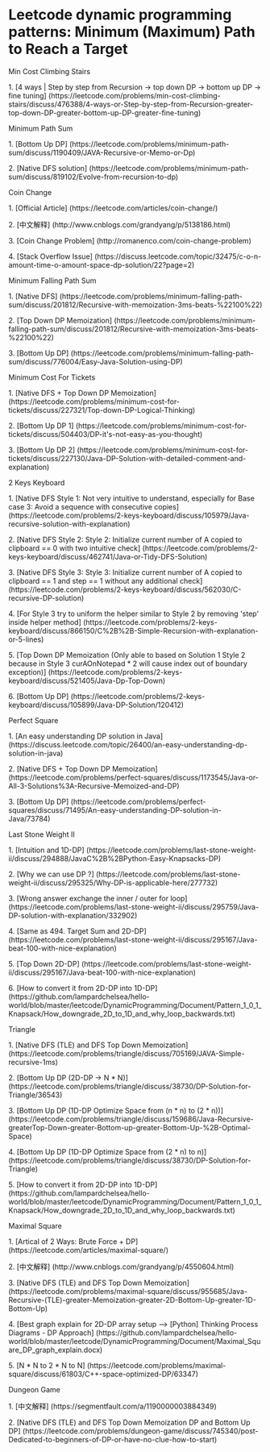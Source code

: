 # Leetcode dynamic programming patterns: Minimum (Maximum) Path to Reach a Target

<p>Min Cost Climbing Stairs
<p>1. [4 ways | Step by step from Recursion -> top down DP -> bottom up DP -> fine tuning] (https://leetcode.com/problems/min-cost-climbing-stairs/discuss/476388/4-ways-or-Step-by-step-from-Recursion-greater-top-down-DP-greater-bottom-up-DP-greater-fine-tuning)

<p>Minimum Path Sum
<p>1. [Bottom Up DP] (https://leetcode.com/problems/minimum-path-sum/discuss/1190409/JAVA-Recursive-or-Memo-or-Dp)
<p>2. [Native DFS solution] (https://leetcode.com/problems/minimum-path-sum/discuss/819102/Evolve-from-recursion-to-dp)

<p>Coin Change
<p>1. [Official Article] (https://leetcode.com/articles/coin-change/)
<p>2. [中文解释] (http://www.cnblogs.com/grandyang/p/5138186.html)
<p>3. [Coin Change Problem] (http://romanenco.com/coin-change-problem)
<p>4. [Stack Overflow Issue] (https://discuss.leetcode.com/topic/32475/c-o-n-amount-time-o-amount-space-dp-solution/22?page=2)

<p>Minimum Falling Path Sum
<p>1. [Native DFS] (https://leetcode.com/problems/minimum-falling-path-sum/discuss/201812/Recursive-with-memoization-3ms-beats-%22100%22)
<p>2. [Top Down DP Memoization] (https://leetcode.com/problems/minimum-falling-path-sum/discuss/201812/Recursive-with-memoization-3ms-beats-%22100%22)
<p>3. [Bottom Up DP] (https://leetcode.com/problems/minimum-falling-path-sum/discuss/776004/Easy-Java-Solution-using-DP)

<p>Minimum Cost For Tickets
<p>1. [Native DFS + Top Down DP Memoization] (https://leetcode.com/problems/minimum-cost-for-tickets/discuss/227321/Top-down-DP-Logical-Thinking)
<p>2. [Bottom Up DP 1] (https://leetcode.com/problems/minimum-cost-for-tickets/discuss/504403/DP-it's-not-easy-as-you-thought)
<p>3. [Bottom Up DP 2] (https://leetcode.com/problems/minimum-cost-for-tickets/discuss/227130/Java-DP-Solution-with-detailed-comment-and-explanation)

<p>2 Keys Keyboard
<p>1. [Native DFS Style 1: Not very intuitive to understand, especially for Base case 3: Avoid a sequence with consecutive copies] (https://leetcode.com/problems/2-keys-keyboard/discuss/105979/Java-recursive-solution-with-explanation)
<p>2. [Native DFS Style 2: Style 2: Initialize current number of A copied to clipboard == 0 with two intuitive check] (https://leetcode.com/problems/2-keys-keyboard/discuss/462741/Java-or-Tidy-DFS-Solution)
<p>3. [Native DFS Style 3: Style 3: Initialize current number of A copied to clipboard == 1 and step == 1 without any additional check] (https://leetcode.com/problems/2-keys-keyboard/discuss/562030/C-recursive-DP-solution)
<p>4. [For Style 3 try to uniform the helper similar to Style 2 by removing 'step' inside helper method] (https://leetcode.com/problems/2-keys-keyboard/discuss/866150/C%2B%2B-Simple-Recursion-with-explanation-or-5-lines)
<p>5. [Top Down DP Memoization (Only able to based on Solution 1 Style 2 because in Style 3 curAOnNotepad * 2 will cause index out of boundary exception)] (https://leetcode.com/problems/2-keys-keyboard/discuss/521405/Java-Dp-Top-Down)
<p>6. [Bottom Up DP] (https://leetcode.com/problems/2-keys-keyboard/discuss/105899/Java-DP-Solution/120412)

<p>Perfect Square
<p>1. [An easy understanding DP solution in Java] (https://discuss.leetcode.com/topic/26400/an-easy-understanding-dp-solution-in-java)
<p>2. [Native DFS + Top Down DP Memoization] (https://leetcode.com/problems/perfect-squares/discuss/1173545/Java-or-All-3-Solutions%3A-Recursive-Memoized-and-DP)
<p>3. [Bottom Up DP] (https://leetcode.com/problems/perfect-squares/discuss/71495/An-easy-understanding-DP-solution-in-Java/73784)

<p>Last Stone Weight II
<p>1. [Intuition and 1D-DP] (https://leetcode.com/problems/last-stone-weight-ii/discuss/294888/JavaC%2B%2BPython-Easy-Knapsacks-DP)
<p>2. [Why we can use DP ?] (https://leetcode.com/problems/last-stone-weight-ii/discuss/295325/Why-DP-is-applicable-here/277732)
<p>3. [Wrong answer exchange the inner / outer for loop] (https://leetcode.com/problems/last-stone-weight-ii/discuss/295759/Java-DP-solution-with-explanation/332902)
<p>4. [Same as 494. Target Sum and 2D-DP] (https://leetcode.com/problems/last-stone-weight-ii/discuss/295167/Java-beat-100-with-nice-explanation)
<p>5. [Top Down 2D-DP] (https://leetcode.com/problems/last-stone-weight-ii/discuss/295167/Java-beat-100-with-nice-explanation)
<p>6. [How to convert it from 2D-DP into 1D-DP] (https://github.com/lampardchelsea/hello-world/blob/master/leetcode/DynamicProgramming/Document/Pattern_1_0_1_Knapsack/How_downgrade_2D_to_1D_and_why_loop_backwards.txt)

<p>Triangle
<p>1. [Native DFS (TLE) and DFS Top Down Memoization] (https://leetcode.com/problems/triangle/discuss/705169/JAVA-Simple-recursive-1ms)
<p>2. [Bottom Up DP (2D-DP -> N * N)] (https://leetcode.com/problems/triangle/discuss/38730/DP-Solution-for-Triangle/36543)
<p>3. [Bottom Up DP (1D-DP Optimize Space from (n * n) to (2 * n))] (https://leetcode.com/problems/triangle/discuss/159686/Java-Recursive-greaterTop-Down-greater-Bottom-up-greater-Bottom-Up-%2B-Optimal-Space)
<p>4. [Bottom Up DP (1D-DP Optimize Space from (2 * n) to n)] (https://leetcode.com/problems/triangle/discuss/38730/DP-Solution-for-Triangle)
<p>5. [How to convert it from 2D-DP into 1D-DP] (https://github.com/lampardchelsea/hello-world/blob/master/leetcode/DynamicProgramming/Document/Pattern_1_0_1_Knapsack/How_downgrade_2D_to_1D_and_why_loop_backwards.txt)

<p>Maximal Square
<p>1. [Artical of 2 Ways: Brute Force + DP] (https://leetcode.com/articles/maximal-square/)
<p>2. [中文解释] (http://www.cnblogs.com/grandyang/p/4550604.html)
<p>3. [Native DFS (TLE) and DFS Top Down Memoization] (https://leetcode.com/problems/maximal-square/discuss/955685/Java-Recursive-(TLE)-greater-Memoization-greater-2D-Bottom-Up-greater-1D-Bottom-Up)
<p>4. [Best graph explain for 2D-DP array setup --> [Python] Thinking Process Diagrams - DP Approach] (https://github.com/lampardchelsea/hello-world/blob/master/leetcode/DynamicProgramming/Document/Maximal_Square_DP_graph_explain.docx)
<p>5. [N * N to 2 * N to N] (https://leetcode.com/problems/maximal-square/discuss/61803/C++-space-optimized-DP/63347)

<p>Dungeon Game
<p>1. [中文解释] (https://segmentfault.com/a/1190000003884349)
<p>2. [Native DFS (TLE) and DFS Top Down Memoization DP and Bottom Up DP] (https://leetcode.com/problems/dungeon-game/discuss/745340/post-Dedicated-to-beginners-of-DP-or-have-no-clue-how-to-start)
